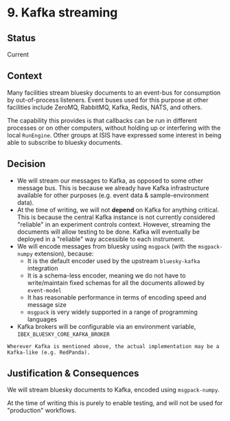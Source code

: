 # 9. Kafka streaming

## Status

Current

## Context

Many facilities stream bluesky documents to an event-bus for consumption by out-of-process listeners.
Event buses used for this purpose at other facilities include ZeroMQ, RabbitMQ, Kafka, Redis, NATS, and
others.

The capability this provides is that callbacks can be run in different processes or on other computers,
without holding up or interfering with the local `RunEngine`. Other groups at ISIS have expressed some
interest in being able to subscribe to bluesky documents.

## Decision

- We will stream our messages to Kafka, as opposed to some other message bus. This is because we already
have Kafka infrastructure available for other purposes (e.g. event data & sample-environment data).
- At the time of writing, we will not **depend** on Kafka for anything critical. This is because the 
central Kafka instance is not currently considered "reliable" in an experiment controls context. However,
streaming the documents will allow testing to be done. Kafka will eventually be deployed in a "reliable"
way accessible to each instrument.
- We will encode messages from bluesky using `msgpack` (with the `msgpack-numpy` extension), because:
  - It is the default encoder used by the upstream `bluesky-kafka` integration
  - It is a schema-less encoder, meaning we do not have to write/maintain fixed schemas for all the
documents allowed by `event-model`
  - It has reasonable performance in terms of encoding speed and message size
  - `msgpack` is very widely supported in a range of programming languages
- Kafka brokers will be configurable via an environment variable, `IBEX_BLUESKY_CORE_KAFKA_BROKER`

```{note}
Wherever Kafka is mentioned above, the actual implementation may be a Kafka-like (e.g. RedPanda).
```

## Justification & Consequences

We will stream bluesky documents to Kafka, encoded using `msgpack-numpy`.

At the time of writing this is purely to enable testing, and will not be used for "production" workflows.
